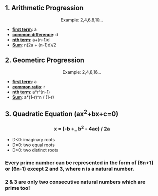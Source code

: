 ## 1. Arithmetic Progression
<center>Example: 2,4,6,8,10...</center>

- <b><u>first term</b></u>: a
- <b><u>common difference</u></b>: d
- <b><u>nth term</u></b>: a+(n-1)d
- <b><u>Sum</u></b>: n(2a + (n-1)d)/2

## 2. Geometirc Progression
<center>Example: 2,4,8,16...</center>

- <b><u>first term</b></u>: a
- <b><u>common ratio</u></b>: r
- <b><u>nth term</u></b>: a*r^(n-1)
- <b><u>Sum</u></b>: a*(1-r)^n / (1-r)

## 3. Quadratic Equation (ax<sup>2</sup>+bx+c=0)

### <center>x = (-b +_ b<sup>2</sup> - 4ac) / 2a</center>

- D<0: imaginary roots
- D=0: two equal roots
- D>0: two distinct roots

</hr>

### Every prime number can be represented in the form of (6n+1) or (6n-1) except 2 and 3, where n is a natural number.
### 2 & 3 are only two consecutive natural numbers which are prime too!
